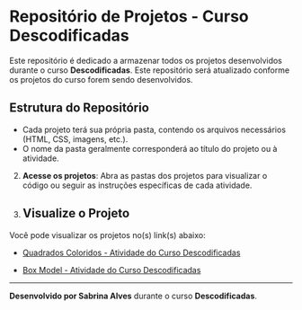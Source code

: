 # Repositório de Projetos - Curso Descodificadas

Este repositório é dedicado a armazenar todos os projetos desenvolvidos durante o curso **Descodificadas**. Este repositório será atualizado conforme os projetos do curso forem sendo desenvolvidos.

## Estrutura do Repositório

- Cada projeto terá sua própria pasta, contendo os arquivos necessários (HTML, CSS, imagens, etc.).
- O nome da pasta geralmente corresponderá ao título do projeto ou à atividade.

2. **Acesse os projetos**: Abra as pastas dos projetos para visualizar o código ou seguir as instruções específicas de cada atividade.

3. ## Visualize o Projeto

Você pode visualizar os projetos no(s) link(s) abaixo:

- [Quadrados Coloridos - Atividade do Curso Descodificadas](https://sabrina253.github.io/descodificadas/descodificadas-seletores/)

- [Box Model - Atividade do Curso Descodificadas](https://sabrina253.github.io/descodificadas/box-model/)

---

**Desenvolvido por Sabrina Alves** durante o curso **Descodificadas**.